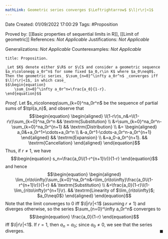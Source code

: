 ```yaml
---
mathLink: Geometric series converges $\Leftrightarrow$ $\l|r\r|<1$
---
```


<div class="topSpace"></div>

Date Created: 01/09/2022 17:00:29
Tags: #Proposition

Proved by: [[Basic properties of sequential limits in R]], [[Limit of geometric]]
References: _Not Applicable_
Justifications: _Not Applicable_

Generalizations: _Not Applicable_
Counterexamples: _Not Applicable_

``` ad-Proposition
title: Proposition.

_Let $K$ denote either $\R$ or $\C$ and consider a geometric sequence $a_n\coloneqq a_0r^n$ for some fixed $a_0,r\in K$ where $a_0\neq0$. Then the geometric series_ $\sum_{n=0}^\infty a_0r^n$ _converges iff $\l|r\r|<1$, in which case_
$$\begin{equation}
    \sum_{n=0}^\infty a_0r^n=\frac{a_0}{1-r}.
\end{equation}$$

```

_Proof_. Let $s_n\coloneqq\sum_{k=0}^na_0r^n$ be the sequence of partial sums of $\tpl{a_n}$, and observe that
$$\begin{equation}
    \begin{aligned}
        \l(1-r\r)s_n&=\l(1-r\r)\sum_{k=0}^na_0r^n && \textrm{Substitution} \\
        &=\sum_{k=0}^na_0r^n-\sum_{k=0}^na_0r^{n+1} && \textrm{Distribution} \\
        &=
            \begin{aligned}
                a_0&+a_0r^1+\cdots+a_0r^n \\
                &-a_0r^1-\cdots-a_0r^n-a_0r^{n+1}
            \end{aligned} && \textrm{Expansion} \\
        &=a_0-a_0r^{n+1}. && \textrm{Cancellation}
    \end{aligned}
\end{equation}$$
Thus, if $r\neq 1$, we have
$$\begin{equation}
    s_n=\frac{a_0\l(1-r^{n+1}\r)}{1-r}
\end{equation}$$
and hence
$$\begin{equation}
    \begin{aligned}
        \lim_{n\to\infty}\sum_{k=0}^na_0r^n&=\lim_{n\to\infty}\frac{a_0\l(1-r^{n+1}\r)}{1-r} && \textrm{Substitution} \\
        &=\frac{a_0}{1-r}\l(1-\lim_{n\to\infty}r^{n+1}\r). && \textrm{Linearity of $\lim_{n\to\infty}$; $a_0\neq0$}
    \end{aligned}
\end{equation}$$
Note that the limit converges to $0$ iff $\l|r\r|<1$ (assuming $r\neq1$) and diverges otherwise, so the series $\sum_{n=0}^\infty a_0r^n$ converges to
$$\begin{equation}
    \frac{a_0}{1-r}
\end{equation}$$
iff $\l|r\r|<1$. If $r=1$, then $a_n=a_0$; since $a_0\neq0$, we see that the series diverges.<span style="float:right;">$\blacksquare$</span>
